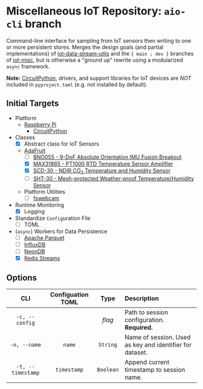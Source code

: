 # Miscellaneous IoT Repository: `aio-cli` branch

Command-line interface for sampling from IoT sensors then writing to one or more persistent stores. Merges the design goals (and partial implementations) of [iot-data-stream-utils](https://github.com/jagrafft/iot-data-stream-utils) and the `{ main ; dev }` branches of [iot-misc](https://github.com/jagrafft/iot-misc), but is otherwise a "ground up" rewrite using a modularized `async` framework.

**Note:** [CircuitPython][circuitpython], drivers, and support libraries for IoT devices are _NOT_ included in `pyproject.toml` (e.g. not installed by default).

## Initial Targets

- Platform
    - [Raspberry Pi][rpif]
        - [CircuitPython][circuitpython]
- Classes
    - [x] Abstract class for IoT Sensors
    - [AdaFruit][adafruit]
        - [ ] [BNO055 - 9-DoF Absolute Orientation IMU Fusion Breakout][bno055]
        - [x] [MAX31865 - PT1000 RTD Temperature Sensor Amplifier][max31865]
        - [x] [SCD-30 - NDIR CO<sub>2</sub> Temperature and Humidity Sensor][scd30]
        - [ ] [SHT-30 - Mesh-protected Weather-proof Temperature/Humidity Sensor][sht30]
    - Platform Utilities
        - [ ] [fswebcam][fswebcam]
- Runtime Monitoring
  - [x] Logging
- Standardize `Config`uration File
  - [ ] TOML
- (`async`) Workers for Data Persistence
    - [ ] [Apache Parquet][apacheparquet]
    - [ ] [InfluxDB][influxdb]
    - [ ] [NeonDB][neondb]
    - [x] [Redis Streams][redisstreams]

## Options

| CLI               | Configuation TOML | Type      | Description                                              |
|:-----------------:|:-----------------:|:---------:|:---------------------------------------------------------|
| `-c, --config`    |                   | _flag_    | Path to session configuration. **Required.**             |
| `-n, --name`      | `name`            | `String`  | Name of session. Used as key and identifier for dataset. |
| `-t, --timestamp` | `timestamp`       | `Boolean` | Append current timestamp to session name.                |


[adafruit]: https://www.adafruit.com/
[apacheparquet]: https://parquet.apache.org/
[bno055]: https://www.adafruit.com/product/2472
[circuitpython]: https://circuitpython.org
[fswebcam]: https://github.com/fsphil/fswebcam
[influxdb]: https://github.com/influxdata/influxdb
[max31865]: https://www.adafruit.com/product/3328
[neondb]: https://neon.tech
[redisstreams]: https://redis.io/docs/data-types/streams/
[rpif]: https://www.raspberrypi.org/
[scd30]: https://www.adafruit.com/product/4867 
[sht30]: https://www.adafruit.com/product/4099
